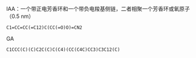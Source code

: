 IAA：一个带正电芳香环和一个带负电羧基侧链，二者相聚一个芳香环或氧原子（0.5 nm）
```smiles
C1=CC=CC(=C12)C(CC(=O)O)=CN2
```
GA
```smiles
C1CCC(C)(C)C2C(C)C(C4)(CC(C4C)CC3)C3C12(C)
```
